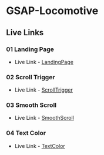 # GSAP-Locomotive


## Live Links

### 01 Landing Page
- Live Link - [LandingPage](https://landing-page-jet-six.vercel.app/)

### 02 Scroll Trigger

- Live Link - [ScrollTrigger](https://scroll-trigger-rust.vercel.app/)

### 03 Smooth Scroll
- Live Link - [SmoothScroll](https://smooth-scroll-ebon.vercel.app/)

### 04 Text Color
- Live Link - [TextColor](https://text-color-delta.vercel.app/)
